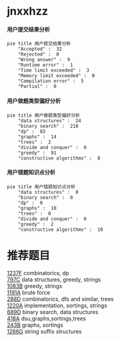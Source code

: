 # jnxxhzz

<!-- tabs:start -->



#### **用户提交结果分析**

```mermaid
pie title 用户提交结果分析
    "Accepted" :  32
    "Rejected" :  0
    "Wrong answer" :  9
    "Runtime error" :  1
    "Time limit exceeded" :  3
    "Memory limit exceeded" :  0
    "Compilation error" :  5
    "Partial" :  0
```

#### **用户做题类型偏好分析**

```mermaid
pie title 用户做题类型偏好分析
    "data structures" :  24
    "binary search" :  218
    "dp" :  83
    "graphs" :  14
    "trees" :  2
    "divide and conquer" :  0
    "greedy" :  91
    "constructive algorithms" :  8
```
#### **用户错题知识点分析**

```mermaid
pie title 用户错题知识点分析
    "data structures" :  0
    "binary search" :  0
    "dp" :  0
    "graphs" :  10
    "trees" :  0
    "divide and conquer" :  0
    "greedy" :  2
    "constructive algorithms" :  10
```



<!-- tabs:end -->
# 推荐题目
[1237F](https://codeforces.com/contest/1237/problem/F)		combinatorics,
                        dp		  
[797C](https://codeforces.com/contest/797/problem/C)		data structures,
                        greedy,
                        strings		  
[1083B](https://codeforces.com/contest/1083/problem/B)		greedy,
                        strings		  
[1191A](https://codeforces.com/contest/1191/problem/A)		brute force		  
[288D](https://codeforces.com/contest/288/problem/D)		combinatorics,
                        dfs and similar,
                        trees		  
[1220A](https://codeforces.com/contest/1220/problem/A)		implementation,
                        sortings,
                        strings		  
[689D](https://codeforces.com/contest/689/problem/D)		binary search,
                        data structures		  
[418A](https://codeforces.com/contest/418/problem/A)		dsu,graphs,sortings,trees		  
[243B](https://codeforces.com/contest/243/problem/B)		graphs,
                        sortings		  
[1266G](https://codeforces.com/contest/1266/problem/G)		string suffix structures		  
